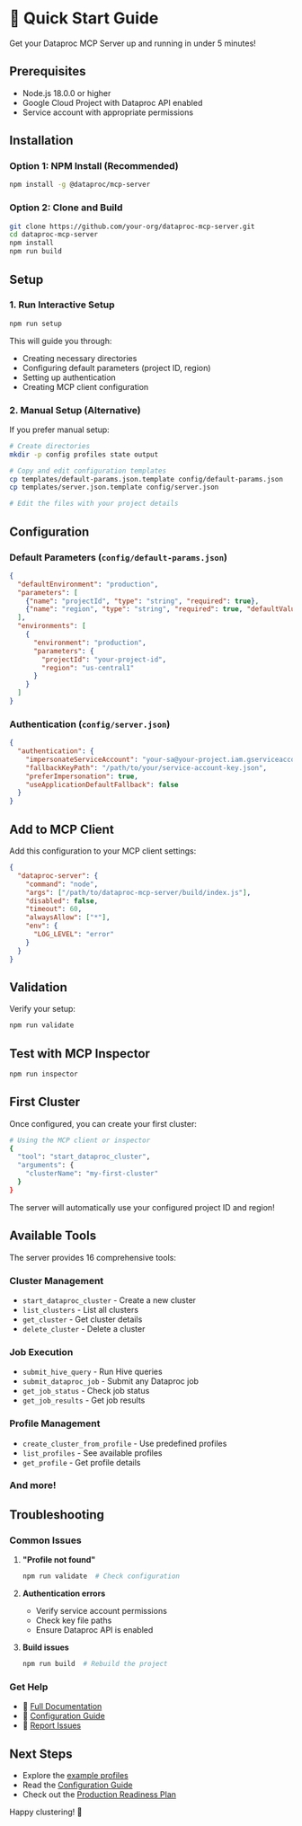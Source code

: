 # 🚀 Quick Start Guide

Get your Dataproc MCP Server up and running in under 5 minutes!

## Prerequisites

- Node.js 18.0.0 or higher
- Google Cloud Project with Dataproc API enabled
- Service account with appropriate permissions

## Installation

### Option 1: NPM Install (Recommended)

```bash
npm install -g @dataproc/mcp-server
```

### Option 2: Clone and Build

```bash
git clone https://github.com/your-org/dataproc-mcp-server.git
cd dataproc-mcp-server
npm install
npm run build
```

## Setup

### 1. Run Interactive Setup

```bash
npm run setup
```

This will guide you through:
- Creating necessary directories
- Configuring default parameters (project ID, region)
- Setting up authentication
- Creating MCP client configuration

### 2. Manual Setup (Alternative)

If you prefer manual setup:

```bash
# Create directories
mkdir -p config profiles state output

# Copy and edit configuration templates
cp templates/default-params.json.template config/default-params.json
cp templates/server.json.template config/server.json

# Edit the files with your project details
```

## Configuration

### Default Parameters (`config/default-params.json`)

```json
{
  "defaultEnvironment": "production",
  "parameters": [
    {"name": "projectId", "type": "string", "required": true},
    {"name": "region", "type": "string", "required": true, "defaultValue": "us-central1"}
  ],
  "environments": [
    {
      "environment": "production",
      "parameters": {
        "projectId": "your-project-id",
        "region": "us-central1"
      }
    }
  ]
}
```

### Authentication (`config/server.json`)

```json
{
  "authentication": {
    "impersonateServiceAccount": "your-sa@your-project.iam.gserviceaccount.com",
    "fallbackKeyPath": "/path/to/your/service-account-key.json",
    "preferImpersonation": true,
    "useApplicationDefaultFallback": false
  }
}
```

## Add to MCP Client

Add this configuration to your MCP client settings:

```json
{
  "dataproc-server": {
    "command": "node",
    "args": ["/path/to/dataproc-mcp-server/build/index.js"],
    "disabled": false,
    "timeout": 60,
    "alwaysAllow": ["*"],
    "env": {
      "LOG_LEVEL": "error"
    }
  }
}
```

## Validation

Verify your setup:

```bash
npm run validate
```

## Test with MCP Inspector

```bash
npm run inspector
```

## First Cluster

Once configured, you can create your first cluster:

```bash
# Using the MCP client or inspector
{
  "tool": "start_dataproc_cluster",
  "arguments": {
    "clusterName": "my-first-cluster"
  }
}
```

The server will automatically use your configured project ID and region!

## Available Tools

The server provides 16 comprehensive tools:

### Cluster Management
- `start_dataproc_cluster` - Create a new cluster
- `list_clusters` - List all clusters
- `get_cluster` - Get cluster details
- `delete_cluster` - Delete a cluster

### Job Execution
- `submit_hive_query` - Run Hive queries
- `submit_dataproc_job` - Submit any Dataproc job
- `get_job_status` - Check job status
- `get_job_results` - Get job results

### Profile Management
- `create_cluster_from_profile` - Use predefined profiles
- `list_profiles` - See available profiles
- `get_profile` - Get profile details

### And more!

## Troubleshooting

### Common Issues

1. **"Profile not found"**
   ```bash
   npm run validate  # Check configuration
   ```

2. **Authentication errors**
   - Verify service account permissions
   - Check key file paths
   - Ensure Dataproc API is enabled

3. **Build issues**
   ```bash
   npm run build  # Rebuild the project
   ```

### Get Help

- 📖 [Full Documentation](README.md)
- 🔧 [Configuration Guide](docs/CONFIGURATION_GUIDE.md)
- 🐛 [Report Issues](https://github.com/your-org/dataproc-mcp-server/issues)

## Next Steps

- Explore the [example profiles](profiles/)
- Read the [Configuration Guide](docs/CONFIGURATION_GUIDE.md)
- Check out the [Production Readiness Plan](PRODUCTION_READINESS_PLAN.md)

Happy clustering! 🎉